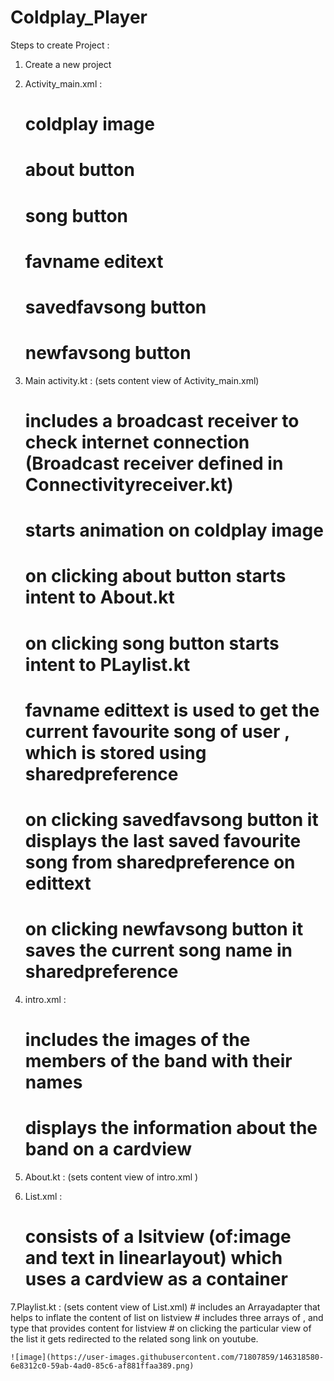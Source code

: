 # Coldplay_Player

Steps to create Project : 

1. Create a new project 

2. Activity_main.xml : 
	# coldplay image 
	# about button
	# song button 
	# favname editext
	# savedfavsong button
	# newfavsong button 

3. Main activity.kt :   (sets content view of Activity_main.xml) 
	# includes a broadcast receiver to check internet connection (Broadcast receiver defined in Connectivityreceiver.kt)
	# starts animation on coldplay image
	# on clicking about button starts intent to About.kt
	# on clicking song button starts intent to PLaylist.kt
	# favname edittext is used to get the current favourite song of user  , which is stored using sharedpreference
	# on clicking savedfavsong button it displays the last saved favourite song from sharedpreference on edittext
	# on clicking newfavsong button it saves the current song name in sharedpreference 

4. intro.xml : 
	# includes the images of the members of the band with their names
	# displays the information about the band on a cardview 

5. About.kt : (sets content view of intro.xml )

6. List.xml : 
	# consists of a lsitview (of:image and text in linearlayout) which uses a cardview as a container

7.Playlist.kt : (sets content view of List.xml)
	# includes an Arrayadapter that helps to inflate the content of list on listview
	# includes three arrays of <Int>,<String> and <String> type that provides content for listview 
  	# on clicking the particular view of the list it gets redirected to the related song link on youtube.
	
	
	![image](https://user-images.githubusercontent.com/71807859/146318580-6e8312c0-59ab-4ad0-85c6-af881ffaa389.png)
	

